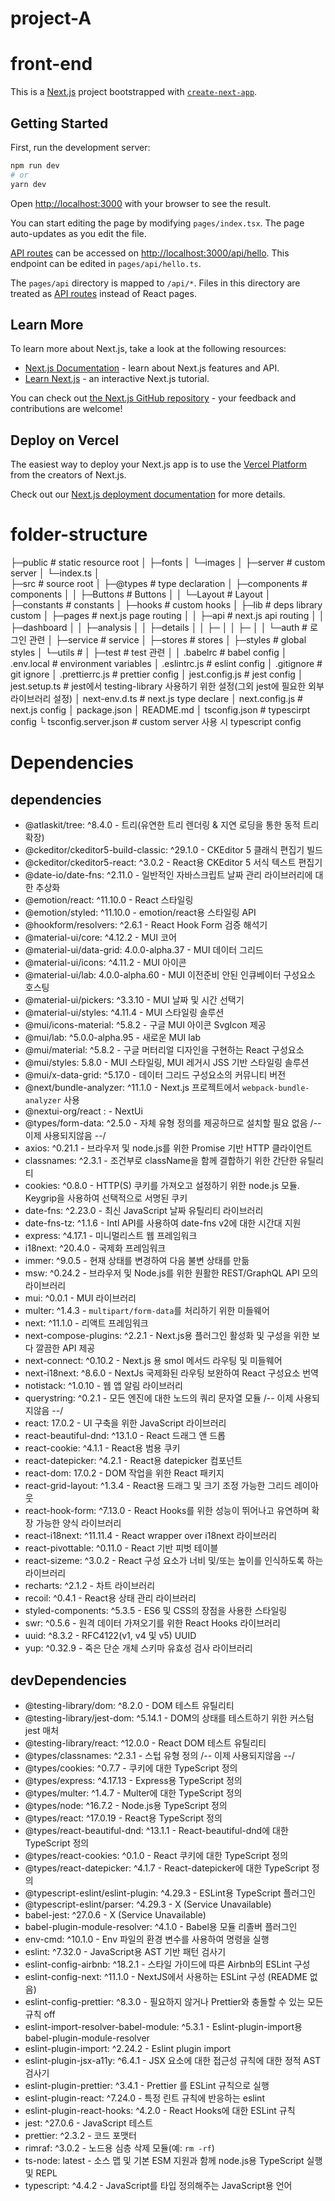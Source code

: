 # project-A
# front-end

This is a [Next.js](https://nextjs.org/) project bootstrapped with [`create-next-app`](https://github.com/vercel/next.js/tree/canary/packages/create-next-app).

## Getting Started

First, run the development server:

```bash
npm run dev
# or
yarn dev
```

Open [http://localhost:3000](http://localhost:3000) with your browser to see the result.

You can start editing the page by modifying `pages/index.tsx`. The page auto-updates as you edit the file.

[API routes](https://nextjs.org/docs/api-routes/introduction) can be accessed on [http://localhost:3000/api/hello](http://localhost:3000/api/hello). This endpoint can be edited in `pages/api/hello.ts`.

The `pages/api` directory is mapped to `/api/*`. Files in this directory are treated as [API routes](https://nextjs.org/docs/api-routes/introduction) instead of React pages.

## Learn More

To learn more about Next.js, take a look at the following resources:

- [Next.js Documentation](https://nextjs.org/docs) - learn about Next.js features and API.
- [Learn Next.js](https://nextjs.org/learn) - an interactive Next.js tutorial.

You can check out [the Next.js GitHub repository](https://github.com/vercel/next.js/) - your feedback and contributions are welcome!

## Deploy on Vercel

The easiest way to deploy your Next.js app is to use the [Vercel Platform](https://vercel.com/new?utm_medium=default-template&filter=next.js&utm_source=create-next-app&utm_campaign=create-next-app-readme) from the creators of Next.js.

Check out our [Next.js deployment documentation](https://nextjs.org/docs/deployment) for more details.

# folder-structure
├─public                # static resource root
│  ├─fonts
│  └─images
│
├─server                # custom server
│  └─index.ts
│           
├─src                   # source root
│   ├─@types                # type declaration
│   ├─components            # components
│   │   ├─Buttons                # Buttons
│   │   └─Layout                 # Layout
│   ├─constants             # constants
│   ├─hooks                 # custom hooks
│   ├─lib                   # deps library custom
│   ├─pages                 # next.js page routing
│   │   ├─api                     # next.js api routing
│   │   ├─dashboard
│   │   ├─analysis
│   │   ├─details 
│   │   ├─
│   │   ├─ 
│   │   └─auth              # 로그인 관련
│   ├─service               # service
│   ├─stores                # stores
│   ├─styles                # global styles
│   └─utils                 # 
│
├─test                  # test 관련
│
│ .babelrc              # babel config
│ .env.local            # environment variables
│ .eslintrc.js          # eslint config
│ .gitignore            # git ignore
│ .prettierrc.js        # prettier config
│ jest.config.js        # jest config
│ jest.setup.ts         # jest에서 testing-library 사용하기 위한 설정(그외 jest에 필요한 외부 라이브러리 설정)
│ next-env.d.ts         # next.js type declare
│ next.config.js        # next.js config
│ package.json
│ README.md
│ tsconfig.json          # typescirpt config
└ tsconfig.server.json   # custom server 사용 시 typescript config

# Dependencies

## dependencies
- @atlaskit/tree: ^8.4.0 - 트리(유연한 트리 렌더링 & 지연 로딩을 통한 동적 트리 확장)
- @ckeditor/ckeditor5-build-classic: ^29.1.0 - CKEditor 5 클래식 편집기 빌드
- @ckeditor/ckeditor5-react: ^3.0.2 - React용 CKEditor 5 서식 텍스트 편집기
- @date-io/date-fns: ^2.11.0 - 일반적인 자바스크립트 날짜 관리 라이브러리에 대한 추상화
- @emotion/react: ^11.10.0 - React 스타일링
- @emotion/styled: ^11.10.0 - emotion/react용 스타일링 API
- @hookform/resolvers: ^2.6.1 - React Hook Form 검증 해석기
- @material-ui/core: ^4.12.2 - MUI 코어
- @material-ui/data-grid: 4.0.0-alpha.37 - MUI 데이터 그리드
- @material-ui/icons: ^4.11.2 - MUI 아이콘
- @material-ui/lab: 4.0.0-alpha.60 - MUI 이전준비 안된 인큐베이터 구성요소 호스팅
- @material-ui/pickers: ^3.3.10 - MUI 날짜 및 시간 선택기
- @material-ui/styles: ^4.11.4 - MUI 스타일링 솔루션
- @mui/icons-material: ^5.8.2 - 구글 MUI 아이콘 SvgIcon 제공
- @mui/lab: ^5.0.0-alpha.95 - 새로운 MUI lab
- @mui/material: ^5.8.2 - 구글 머터리얼 디자인을 구현하는 React 구성요소
- @mui/styles: 5.8.0 - MUI 스타일링, MUI 레거시 JSS 기반 스타일링 솔루션
- @mui/x-data-grid: ^5.17.0 - 데이터 그리드 구성요소의 커뮤니티 버전
- @next/bundle-analyzer: ^11.1.0 - Next.js 프로젝트에서 `webpack-bundle-analyzer` 사용
- @nextui-org/react : - NextUi
- @types/form-data: ^2.5.0 - 자체 유형 정의를 제공하므로 설치할 필요 없음 /-- 이제 사용되지않음 --/
- axios: ^0.21.1 - 브라우저 및 node.js를 위한 Promise 기반 HTTP 클라이언트
- classnames: ^2.3.1 - 조건부로 className을 함께 결합하기 위한 간단한 유틸리티
- cookies: ^0.8.0 - HTTP(S) 쿠키를 가져오고 설정하기 위한 node.js 모듈. Keygrip을 사용하여 선택적으로 서명된 쿠키
- date-fns: ^2.23.0 - 최신 JavaScript 날짜 유틸리티 라이브러리
- date-fns-tz: ^1.1.6 - Intl API를 사용하여 date-fns v2에 대한 시간대 지원
- express: ^4.17.1 - 미니멀리스트 웹 프레임워크
- i18next: ^20.4.0 - 국제화 프레임워크
- immer: ^9.0.5 - 현재 상태를 변경하여 다음 불변 상태를 만듦
- msw: ^0.24.2 - 브라우저 및 Node.js를 위한 원활한 REST/GraphQL API 모의 라이브러리
- mui: ^0.0.1 - MUI 라이브러리
- multer: ^1.4.3 - `multipart/form-data`를 처리하기 위한 미들웨어
- next: ^11.1.0 - 리액트 프레임워크
- next-compose-plugins: ^2.2.1 - Next.js용 플러그인 활성화 및 구성을 위한 보다 깔끔한 API 제공
- next-connect: ^0.10.2 - Next.js 용 smol 메서드 라우팅 및 미들웨어
- next-i18next: ^8.6.0 - NextJs 국제화된 라우팅 보완하여 React 구성요소 번역
- notistack: ^1.0.10 - 웹 앱 알림 라이브러리
- querystring: ^0.2.1 - 모든 엔진에 대한 노드의 쿼리 문자열 모듈 /-- 이제 사용되지않음 --/
- react: 17.0.2 - UI 구축을 위한 JavaScript 라이브러리
- react-beautiful-dnd: ^13.1.0 - React 드래그 앤 드롭
- react-cookie: ^4.1.1 - React용 범용 쿠키
- react-datepicker: ^4.2.1 - React용 datepicker 컴포넌트
- react-dom: 17.0.2 - DOM 작업을 위한 React 패키지
- react-grid-layout: ^1.3.4 - React용 드래그 및 크기 조정 가능한 그리드 레이아웃
- react-hook-form: ^7.13.0 - React Hooks를 위한 성능이 뛰어나고 유연하며 확장 가능한 양식 라이브러리
- react-i18next: ^11.11.4 - React wrapper over i18next 라이브러리
- react-pivottable: ^0.11.0 - React 기반 피벗 테이블
- react-sizeme: ^3.0.2 - React 구성 요소가 너비 및/또는 높이를 인식하도록 하는 라이브러리
- recharts: ^2.1.2 - 차트 라이브러리
- recoil: ^0.4.1 - React용 상태 관리 라이브러리
- styled-components: ^5.3.5 - ES6 및 CSS의 장점을 사용한 스타일링
- swr: ^0.5.6 - 원격 데이터 가져오기를 위한 React Hooks 라이브러리
- uuid: ^8.3.2 - RFC4122(v1, v4 및 v5) UUID
- yup: ^0.32.9 - 죽은 단순 개체 스키마 유효성 검사 라이브러리

## devDependencies
- @testing-library/dom: ^8.2.0 - DOM 테스트 유틸리티
- @testing-library/jest-dom: ^5.14.1 - DOM의 상태를 테스트하기 위한 커스텀 jest 매처
- @testing-library/react: ^12.0.0 - React DOM 테스트 유틸리티
- @types/classnames: ^2.3.1 - 스텁 유형 정의 /-- 이제 사용되지않음 --/
- @types/cookies: ^0.7.7 - 쿠키에 대한 TypeScript 정의
- @types/express: ^4.17.13 - Express용 TypeScript 정의
- @types/multer: ^1.4.7 - Multer에 대한 TypeScript 정의
- @types/node: ^16.7.2 - Node.js용 TypeScript 정의
- @types/react: ^17.0.19 - React용 TypeScript 정의
- @types/react-beautiful-dnd: ^13.1.1 - React-beautiful-dnd에 대한 TypeScript 정의
- @types/react-cookies: ^0.1.0 - React 쿠키에 대한 TypeScript 정의
- @types/react-datepicker: ^4.1.7 - React-datepicker에 대한 TypeScript 정의
- @typescript-eslint/eslint-plugin: ^4.29.3 - ESLint용 TypeScript 플러그인
- @typescript-eslint/parser: ^4.29.3 - X (Service Unavailable)
- babel-jest: ^27.0.6 - X (Service Unavailable)
- babel-plugin-module-resolver: ^4.1.0 - Babel용 모듈 리졸버 플러그인
- env-cmd: ^10.1.0 - Env 파일의 환경 변수를 사용하여 명령을 실행
- eslint: ^7.32.0 - JavaScript용 AST 기반 패턴 검사기
- eslint-config-airbnb: ^18.2.1 - 스타일 가이드에 따른 Airbnb의 ESLint 구성
- eslint-config-next: ^11.1.0 - NextJS에서 사용하는 ESLint 구성 (README 없음)
- eslint-config-prettier: ^8.3.0 - 필요하지 않거나 Prettier와 충돌할 수 있는 모든 규칙 off
- eslint-import-resolver-babel-module: ^5.3.1 - Eslint-plugin-import용 babel-plugin-module-resolver
- eslint-plugin-import: ^2.24.2 - Eslint plugin import
- eslint-plugin-jsx-a11y: ^6.4.1 - JSX 요소에 대한 접근성 규칙에 대한 정적 AST 검사기
- eslint-plugin-prettier: ^3.4.1 - Prettier 를 ESLint 규칙으로 실행
- eslint-plugin-react: ^7.24.0 - 특정 린트 규칙에 반응하는 eslint
- eslint-plugin-react-hooks: ^4.2.0 - React Hooks에 대한 ESLint 규칙
- jest: ^27.0.6 - JavaScript 테스트
- prettier: ^2.3.2 - 코드 포맷터
- rimraf: ^3.0.2 - 노드용 심층 삭제 모듈(예: `rm -rf`)
- ts-node: latest - 소스 맵 및 기본 ESM 지원과 함께 node.js용 TypeScript 실행 및 REPL
- typescript: ^4.4.2 - JavaScript를 타입 정의해주는 JavaScript용 언어